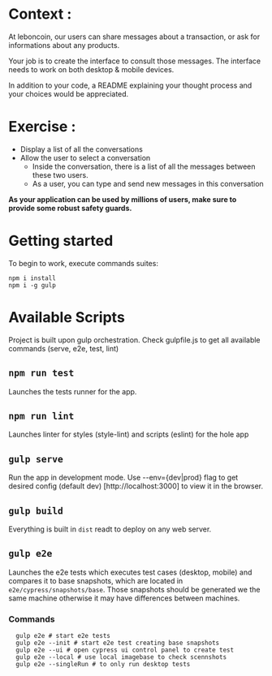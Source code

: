 # Context :

At leboncoin, our users can share messages about a transaction, or ask for informations about any products.

Your job is to create the interface to consult those messages.
The interface needs to work on both desktop & mobile devices.

In addition to your code, a README explaining your thought process and your choices would be appreciated.

# Exercise :

- Display a list of all the conversations
- Allow the user to select a conversation
  - Inside the conversation, there is a list of all the messages between these two users.
  - As a user, you can type and send new messages in this conversation

**As your application can be used by millions of users, make sure to provide some robust safety guards.**

# Getting started
To begin to work, execute commands suites:

```
npm i install
npm i -g gulp
```

# Available Scripts
Project is built upon gulp orchestration. Check gulpfile.js to get all available commands (serve, e2e, test, lint)

## `npm run test`

Launches the tests runner for the app.

## `npm run lint`

Launches linter for styles (style-lint) and scripts (eslint) for the hole app

## `gulp serve`

Run the app in development mode.
Use --env={dev|prod} flag to get desired config (default dev)
[http://localhost:3000] to view it in the browser.

## `gulp build`

Everything is built in `dist` readt to deploy on any web server.

## `gulp e2e`

Launches the e2e tests which executes test cases (desktop, mobile) and compares it to base snapshots, which are located in `e2e/cypress/snapshots/base`. Those snapshots should be generated we the same machine otherwise it may have differences between machines.

### Commands
```
  gulp e2e # start e2e tests
  gulp e2e --init # start e2e test creating base snapshots
  gulp e2e --ui # open cypress ui control panel to create test
  gulp e2e --local # use local imagebase to check scennshots
  gulp e2e --singleRun # to only run desktop tests
```
